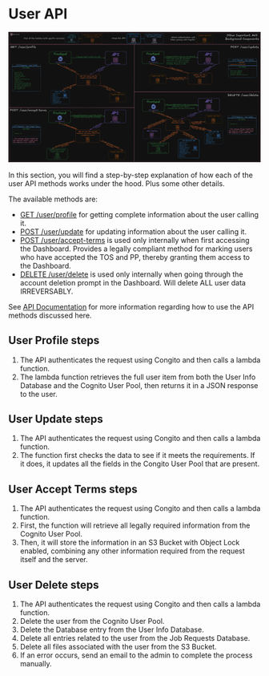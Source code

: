 # User API

![User API Diagram](../../assets/diagrams/user_api.png "User API Diagram")

In this section, you will find a step-by-step explanation of how each of the user API methods works under the hood. Plus some other details.

The available methods are:

- [GET /user/profile](#user-profile-steps) for getting complete information about the user calling it.
- [POST /user/update](#user-update-steps) for updating information about the user calling it.
- [POST /user/accept-terms](#user-accept-terms-steps) is used only internally when first accessing the Dashboard. Provides a legally compliant method for marking users who have accepted the TOS and PP, thereby granting them access to the Dashboard.
- [DELETE /user/delete](#user-delete-steps) is used only internally when going through the account deletion prompt in the Dashboard. Will delete ALL user data IRREVERSABLY.

See [API Documentation](../API/v1/USER.md) for more information regarding how to use the API methods discussed here.

## User Profile steps

1. The API authenticates the request using Congito and then calls a lambda function.
1. The lambda function retrieves the full user item from both the User Info Database and the Cognito User Pool, then returns it in a JSON response to the user.

## User Update steps

1. The API authenticates the request using Congito and then calls a lambda function.
1. The function first checks the data to see if it meets the requirements. If it does, it updates all the fields in the Congito User Pool that are present.

## User Accept Terms steps

1. The API authenticates the request using Congito and then calls a lambda function.
1. First, the function will retrieve all legally required information from the Cognito User Pool.
1. Then, it will store the information in an S3 Bucket with Object Lock enabled, combining any other information required from the request itself and the server.

## User Delete steps

1. The API authenticates the request using Congito and then calls a lambda function.
1. Delete the user from the Cognito User Pool.
1. Delete the Database entry from the User Info Database.
1. Delete all entries related to the user from the Job Requests Database.
1. Delete all files associated with the user from the S3 Bucket.
1. If an error occurs, send an email to the admin to complete the process manually.
